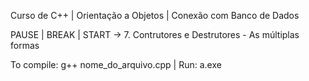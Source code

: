 Curso de C++ |
 Orientação a Objetos |
 Conexão com Banco de Dados

PAUSE | BREAK | START
 -> 7. Contrutores e Destrutores - As múltiplas formas

To compile: g++ nome_do_arquivo.cpp | 
 Run: a.exe

